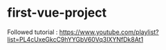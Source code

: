 # first-vue-project

Followed tutorial : https://www.youtube.com/playlist?list=PL4cUxeGkcC9hYYGbV60Vq3IXYNfDk8At1